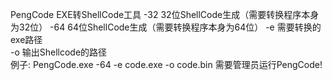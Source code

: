 PengCode
EXE转ShellCode工具
-32 32位ShellCode生成（需要转换程序本身为32位）
-64 64位ShellCode生成（需要转换程序本身为64位）
-e 需要转换的exe路径                           
-o 输出Shellcode的路径    
例子: PengCode.exe -64 -e code.exe -o code.bin 
 需要管理员运行PengCode!                        

